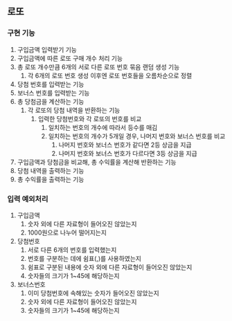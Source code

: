 ## 로또

### 구현 기능
1. 구입금액 입력받기 기능
2. 구입금액에 따른 로또 구매 개수 처리 기능
3. 총 로또 개수만큼 6개의 서로 다른 로또 번호 묶음 랜덤 생성 기능
   1. 각 6개의 로또 번호 생성 이후엔 로또 번호들을 오름차순으로 정렬 
4. 당첨 번호를 입력받는 기능
5. 보너스 번호를 입력받는 기능
6. 총 당첨금을 계산하는 기능
   1. 각 로또의 당첨 내역을 반환하는 기능
       1. 입력한 당첨번호와 각 로또의 번호를 비교 
           1. 일치하는 번호의 개수에 따라서 등수를 매김
           2. 일치하는 번호의 개수가 5개일 경우, 나머지 번호와 보너스 번호를 비교
               1. 나머지 번호와 보너스 번호가 같다면 2등 상금을 지급
               2. 나머지 번호와 보너스 번호가 다르다면 3등 상금을 지급
7. 구입금액과 당첨금을 비교해, 총 수익률을 계산해 반환하는 기능
8. 당첨 내역을 출력하는 기능
9. 총 수익률을 출력하는 기능


### 입력 예외처리
1. 구입금액 
   1. 숫자 외에 다른 자료형이 들어오진 않았는지
   2. 1000원으로 나누어 떨어지는지
2. 당첨번호
   1. 서로 다른 6개의 번호를 입력했는지
   2. 번호를 구분하는 데에 쉼표(,)를 사용하였는지
   3. 쉼표로 구분된 내용에 숫자 외에 다른 자료형이 들어오진 않았는지
   4. 숫자들의 크기가 1~45에 해당하는지
3. 보너스번호
   1. 이미 당첨번호에 속해있는 숫자가 들어오진 않았는지
   2. 숫자 외에 다른 자료형이 들어오진 않았는지
   3. 숫자들의 크기가 1~45에 해당하는지
   